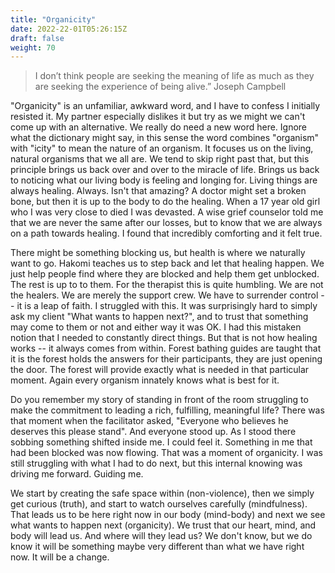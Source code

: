 ```yaml
---
title: "Organicity"
date: 2022-22-01T05:26:15Z
draft: false
weight: 70
---
```

>I don’t think people are seeking the meaning of life as much as they are seeking the experience of being alive.”
Joseph Campbell

"Organicity" is an unfamiliar, awkward word, and I have to confess I initially resisted it. My partner especially dislikes it but try as we might we can't come up with an alternative. We really do need a new word here. Ignore what the dictionary might say, in this sense the word combines "organism" with "icity" to mean the nature of an organism. It focuses us on the living, natural organisms that we all are. We tend to skip right past that, but this principle brings us back over and over to the miracle of life. Brings us back to noticing what our living body is feeling and longing for. Living things are always healing. Always. Isn't that amazing? A doctor might set a broken bone, but then it is up to the body to do the healing. When a 17 year old girl who I was very close to died I was devasted. A wise grief counselor told me that we are never the same after our losses, but to know that we are always on a path towards healing. I found that incredibly comforting and it felt true.

There might be something blocking us, but health is where we naturally want to go. Hakomi teaches us to step back and let that healing happen. We just help people find where they are blocked and help them get unblocked. The rest is up to to them. For the therapist this is quite humbling. We are not the healers. We are merely the support crew. We have to surrender control -- it is a leap of faith. I struggled with this. It was surprisingly hard to simply ask my client "What wants to happen next?", and to trust that something may come to them or not and either way it was OK. I had this mistaken notion that I needed to constantly direct things. But that is not how healing works -- it always comes from within. Forest bathing guides are taught that it is the forest holds the answers for their participants, they are just opening the door. The forest will provide exactly what is needed in that particular moment. Again every organism  innately knows what is best for it.

Do you remember my story of standing in front of the room struggling to make the commitment to leading a rich, fulfilling, meaningful life? There was that moment when the facilitator asked, "Everyone who believes he deserves this please stand". And everyone stood up. As I stood there sobbing something shifted inside me. I could feel it. Something in me that had been blocked was now flowing. That was a moment of organicity. I was still struggling with what I had to do next, but this internal knowing was driving me forward. Guiding me.

We start by creating the safe space within (non-violence), then we simply get curious (truth), and start to watch ourselves carefully (mindfulness). That leads us to be here right now in our body (mind-body) and next we see what wants to happen next (organicity). We trust that our heart, mind, and body will lead us. And where will they lead us? We don't know, but we do know it will be something maybe very different than what we have right now. It will be a change.
